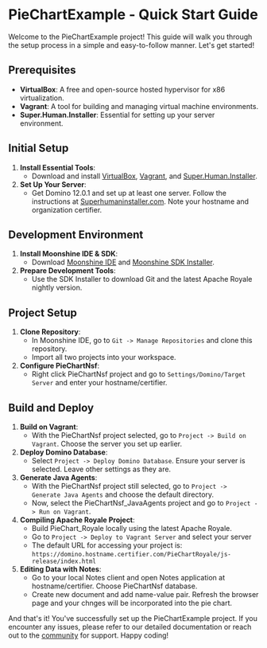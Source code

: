 # PieChartExample - Quick Start Guide

Welcome to the PieChartExample project! This guide will walk you through the setup process in a simple and easy-to-follow manner. Let's get started!

## Prerequisites
- **VirtualBox**: A free and open-source hosted hypervisor for x86 virtualization.
- **Vagrant**: A tool for building and managing virtual machine environments.
- **Super.Human.Installer**: Essential for setting up your server environment.

## Initial Setup
1. **Install Essential Tools**:
   - Download and install [VirtualBox](https://www.virtualbox.org/wiki/Downloads), [Vagrant](https://developer.hashicorp.com/vagrant/downloads), and [Super.Human.Installer](https://superhumaninstaller.com/).
2. **Set Up Your Server**:
   - Get Domino 12.0.1 and set up at least one server. Follow the instructions at [Superhumaninstaller.com](https://superhumaninstaller.com/). Note your hostname and organization certifier.

## Development Environment
1. **Install Moonshine IDE & SDK**:
   - Download [Moonshine IDE](https://moonshine-ide.com/) and [Moonshine SDK Installer](https://moonshine-ide.com/download-sdk-installer/).
2. **Prepare Development Tools**:
   - Use the SDK Installer to download Git and the latest Apache Royale nightly version.

## Project Setup
1. **Clone Repository**:
   - In Moonshine IDE, go to `Git -> Manage Repositories` and clone this repository.
   - Import all two projects into your workspace.
2. **Configure PieChartNsf**:
   - Right click PieChartNsf project and go to `Settings/Domino/Target Server` and enter your hostname/certifier.

## Build and Deploy
1. **Build on Vagrant**:
   - With the PieChartNsf project selected, go to `Project -> Build on Vagrant`. Choose the server you set up earlier.
2. **Deploy Domino Database**:
   - Select `Project -> Deploy Domino Database`. Ensure your server is selected. Leave other settings as they are.
3. **Generate Java Agents**:
   - With the PieChartNsf project still selected, go to `Project -> Generate Java Agents` and choose the default directory.
   - Now, select the PieChartNsf_JavaAgents project and go to `Project -> Run on Vagrant`.
4. **Compiling Apache Royale Project**:
   - Build PieChart_Royale locally using the latest Apache Royale.
   - Go to `Project -> Deploy to Vagrant Server` and select your server
   - The default URL for accessing your project is: `https://domino.hostname.certifier.com/PieChartRoyale/js-release/index.html`
5. **Editing Data with Notes**:
   - Go to your local Notes client and open Notes application at hostname/certifier. Choose PieChartNsf database.
   - Create new document and add name-value pair. Refresh the browser page and your chnges will be incorporated into the pie chart.

And that's it! You've successfully set up the PieChartExample project. If you encounter any issues, please refer to our detailed documentation or reach out to the [community](https://moonshine-ide.topicbox.com/groups/ide) for support. Happy coding!
